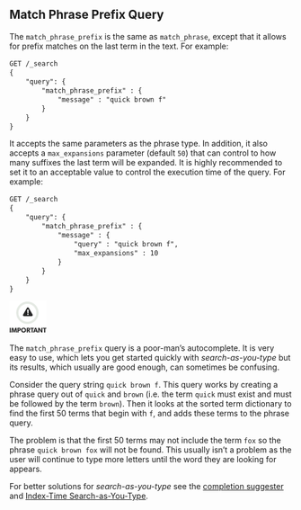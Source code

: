 ## Match Phrase Prefix Query

The `match_phrase_prefix` is the same as `match_phrase`, except that it allows for prefix matches on the last term in the text. For example:
    
    
    GET /_search
    {
        "query": {
            "match_phrase_prefix" : {
                "message" : "quick brown f"
            }
        }
    }

It accepts the same parameters as the phrase type. In addition, it also accepts a `max_expansions` parameter (default `50`) that can control to how many suffixes the last term will be expanded. It is highly recommended to set it to an acceptable value to control the execution time of the query. For example:
    
    
    GET /_search
    {
        "query": {
            "match_phrase_prefix" : {
                "message" : {
                    "query" : "quick brown f",
                    "max_expansions" : 10
                }
            }
        }
    }

![Important](images/icons/important.png)

The `match_phrase_prefix` query is a poor-man’s autocomplete. It is very easy to use, which lets you get started quickly with _search-as-you-type_ but its results, which usually are good enough, can sometimes be confusing.

Consider the query string `quick brown f`. This query works by creating a phrase query out of `quick` and `brown` (i.e. the term `quick` must exist and must be followed by the term `brown`). Then it looks at the sorted term dictionary to find the first 50 terms that begin with `f`, and adds these terms to the phrase query.

The problem is that the first 50 terms may not include the term `fox` so the phrase `quick brown fox` will not be found. This usually isn’t a problem as the user will continue to type more letters until the word they are looking for appears.

For better solutions for _search-as-you-type_ see the [completion suggester](search-suggesters-completion.html "Completion Suggester") and [Index-Time Search-as-You-Type](https://www.elastic.co/guide/en/elasticsearch/guide/2.x/_index_time_search_as_you_type.html).
